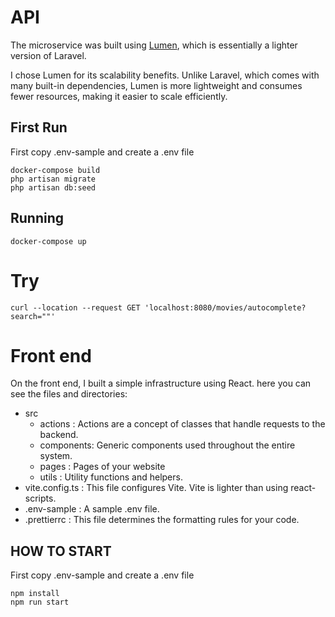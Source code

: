 # API

The microservice was built using [Lumen](https://lumen.laravel.com/docs), which is essentially a lighter version of Laravel.

I chose Lumen for its scalability benefits. Unlike Laravel, which comes with many built-in dependencies, Lumen is more lightweight and consumes fewer resources, making it easier to scale efficiently.

## First Run

First copy .env-sample and create a .env file

```
docker-compose build
php artisan migrate
php artisan db:seed
```

## Running

```
docker-compose up
```

# Try

```
curl --location --request GET 'localhost:8080/movies/autocomplete?search=""'
```

# Front end

On the front end, I built a simple infrastructure using React. here you can see the files and directories:

- src
  - actions : Actions are a concept of classes that handle requests to the backend.
  - components: Generic components used throughout the entire system.
  - pages : Pages of your website
  - utils : Utility functions and helpers.
- vite.config.ts : This file configures Vite. Vite is lighter than using react-scripts.
- .env-sample : A sample .env file.
- .prettierrc : This file determines the formatting rules for your code.

## HOW TO START

First copy .env-sample and create a .env file

```
npm install
npm run start
```
